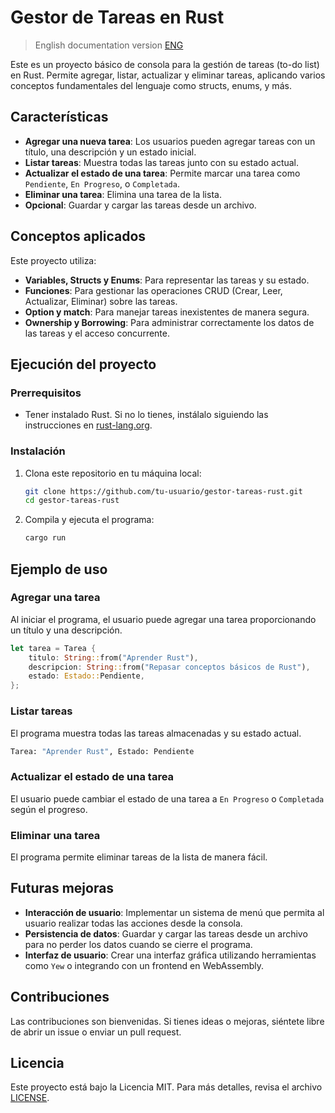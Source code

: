 
# Gestor de Tareas en Rust
> English documentation version 
[ENG](README_en.md) 

Este es un proyecto básico de consola para la gestión de tareas (to-do list) en Rust. Permite agregar, listar, actualizar y eliminar tareas, aplicando varios conceptos fundamentales del lenguaje como structs, enums, y más.

## Características

- **Agregar una nueva tarea**: Los usuarios pueden agregar tareas con un título, una descripción y un estado inicial.
- **Listar tareas**: Muestra todas las tareas junto con su estado actual.
- **Actualizar el estado de una tarea**: Permite marcar una tarea como `Pendiente`, `En Progreso`, o `Completada`.
- **Eliminar una tarea**: Elimina una tarea de la lista.
- **Opcional**: Guardar y cargar las tareas desde un archivo.

## Conceptos aplicados

Este proyecto utiliza:
- **Variables, Structs y Enums**: Para representar las tareas y su estado.
- **Funciones**: Para gestionar las operaciones CRUD (Crear, Leer, Actualizar, Eliminar) sobre las tareas.
- **Option y match**: Para manejar tareas inexistentes de manera segura.
- **Ownership y Borrowing**: Para administrar correctamente los datos de las tareas y el acceso concurrente.

## Ejecución del proyecto

### Prerrequisitos

- Tener instalado Rust. Si no lo tienes, instálalo siguiendo las instrucciones en [rust-lang.org](https://www.rust-lang.org/).

### Instalación

1. Clona este repositorio en tu máquina local:
   ```bash
   git clone https://github.com/tu-usuario/gestor-tareas-rust.git
   cd gestor-tareas-rust
   ```

2. Compila y ejecuta el programa:
   ```bash
   cargo run
   ```

## Ejemplo de uso

### Agregar una tarea
Al iniciar el programa, el usuario puede agregar una tarea proporcionando un título y una descripción.

```rust
let tarea = Tarea {
    titulo: String::from("Aprender Rust"),
    descripcion: String::from("Repasar conceptos básicos de Rust"),
    estado: Estado::Pendiente,
};
```

### Listar tareas
El programa muestra todas las tareas almacenadas y su estado actual.

```bash
Tarea: "Aprender Rust", Estado: Pendiente
```

### Actualizar el estado de una tarea
El usuario puede cambiar el estado de una tarea a `En Progreso` o `Completada` según el progreso.

### Eliminar una tarea
El programa permite eliminar tareas de la lista de manera fácil.

## Futuras mejoras

- **Interacción de usuario**: Implementar un sistema de menú que permita al usuario realizar todas las acciones desde la consola.
- **Persistencia de datos**: Guardar y cargar las tareas desde un archivo para no perder los datos cuando se cierre el programa.
- **Interfaz de usuario**: Crear una interfaz gráfica utilizando herramientas como `Yew` o integrando con un frontend en WebAssembly.

## Contribuciones

Las contribuciones son bienvenidas. Si tienes ideas o mejoras, siéntete libre de abrir un issue o enviar un pull request.

## Licencia

Este proyecto está bajo la Licencia MIT. Para más detalles, revisa el archivo [LICENSE](LICENSE).
